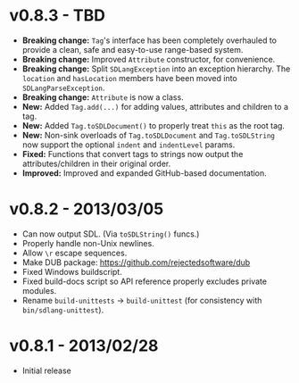 v0.8.3 - TBD
=====================
- **Breaking change:** ```Tag```'s interface has been completely overhauled to provide a clean, safe and easy-to-use range-based system.
- **Breaking change:** Improved ```Attribute``` constructor, for convenience.
- **Breaking change:** Split ```SDLangException``` into an exception hierarchy. The ```location``` and ```hasLocation``` members have been moved into ```SDLangParseException```.
- **Breaking change:** ```Attribute``` is now a class.
- **New:** Added ```Tag.add(...)``` for adding values, attributes and children to a tag.
- **New:** Added ```Tag.toSDLDocument()``` to properly treat ```this``` as the root tag.
- **New:** Non-sink overloads of ```Tag.toSDLDocument``` and ```Tag.toSDLString``` now support the optional ```indent``` and ```indentLevel``` params.
- **Fixed:** Functions that convert tags to strings now output the attributes/children in their original order.
- **Improved:** Improved and expanded GitHub-based documentation.

v0.8.2 - 2013/03/05
=====================
- Can now output SDL. (Via ```toSDLString()``` funcs.)
- Properly handle non-Unix newlines.
- Allow ```\r``` escape sequences.
- Make DUB package: <https://github.com/rejectedsoftware/dub>
- Fixed Windows buildscript.
- Fixed build-docs script so API reference properly excludes private modules.
- Rename ```build-unittests``` -> ```build-unittest``` (for consistency with ```bin/sdlang-unittest```).

v0.8.1 - 2013/02/28
=====================
- Initial release
